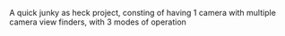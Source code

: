 A quick junky as heck project, consting of having 1 camera with multiple camera view finders, with 3 modes of operation
